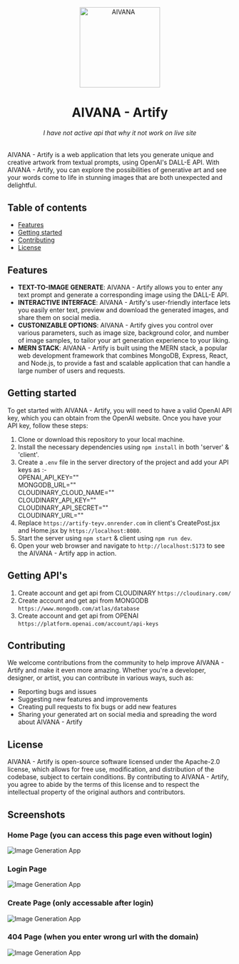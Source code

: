 <p align="center">
  <img width="180" src="https://aivanaart.vercel.app/assets/logo-76f396b8.png" alt="AIVANA">
  <h1 align="center">AIVANA - Artify
  <br><h6 align="center">I have not active api that why it not work on live site</h6>
  </h1>
</p>

AIVANA - Artify is a web application that lets you generate unique and creative artwork from textual prompts, using OpenAI's DALL-E API. With AIVANA - Artify, you can explore the possibilities of generative art and see your words come to life in stunning images that are both unexpected and delightful.

## Table of contents

- [Features](#features)
- [Getting started](#getting-started)
- [Contributing](#contributing)
- [License](#license)

## Features

- **TEXT-TO-IMAGE GENERATE**: AIVANA - Artify allows you to enter any text prompt and generate a corresponding image using the DALL-E API.
- **INTERACTIVE INTERFACE**: AIVANA - Artify's user-friendly interface lets you easily enter text, preview and download the generated images, and share them on social media.
- **CUSTONIZABLE OPTIONS**: AIVANA - Artify gives you control over various parameters, such as image size, background color, and number of image samples, to tailor your art generation experience to your liking.
- **MERN STACK**: AIVANA - Artify is built using the MERN stack, a popular web development framework that combines MongoDB, Express, React, and Node.js, to provide a fast and scalable application that can handle a large number of users and requests.

## Getting started

To get started with AIVANA - Artify, you will need to have a valid OpenAI API key, which you can obtain from the OpenAI website. Once you have your API key, follow these steps:

1. Clone or download this repository to your local machine.
2. Install the necessary dependencies using `npm install` in both 'server' & 'client'.
3. Create a `.env` file in the server directory of the project and add your API keys as :- <br>
    OPENAI_API_KEY="<api here>"<br>
    MONGODB_URL="<api key >"<br>
    CLOUDINARY_CLOUD_NAME="<api here>"<br>
    CLOUDINARY_API_KEY="<api her>"<br>
    CLOUDINARY_API_SECRET="<api here>"<br>
    CLOUDINARY_URL="<api here>"<br>
4. Replace `https://artify-teyv.onrender.com` in client's CreatePost.jsx and Home.jsx by `https://localhost:8080`.
5. Start the server using `npm start` & client using `npm run dev`.
6. Open your web browser and navigate to `http://localhost:5173` to see the AIVANA - Artify app in action.

## Getting API's
1. Create account and get api from CLOUDINARY `https://cloudinary.com/`
2. Create account and get api from MONGODB `https://www.mongodb.com/atlas/database`
3. Create account and get api from OPENAI `https://platform.openai.com/account/api-keys`

## Contributing

We welcome contributions from the community to help improve AIVANA - Artify and make it even more amazing. Whether you're a developer, designer, or artist, you can contribute in various ways, such as:

- Reporting bugs and issues
- Suggesting new features and improvements
- Creating pull requests to fix bugs or add new features
- Sharing your generated art on social media and spreading the word about AIVANA - Artify


## License

AIVANA - Artify is open-source software licensed under the Apache-2.0 license, which allows for free use, modification, and distribution of the codebase, subject to certain conditions. By contributing to AIVANA - Artify, you agree to abide by the terms of this license and to respect the intellectual property of the original authors and contributors.

## Screenshots

### Home Page (you can access this page even without login)
![Image Generation App](https://res.cloudinary.com/dhbyg08yc/image/upload/h_1600/v1683000284/aivanaart.vercel.app__dqrlpw.png)


### Login Page
![Image Generation App](https://res.cloudinary.com/dhbyg08yc/image/upload/v1683000277/login_hjqdlh.png)


### Create Page (only accessable after login)
![Image Generation App](https://res.cloudinary.com/dhbyg08yc/image/upload/v1683000277/create_fhs71c.png)

### 404 Page (when you enter wrong url with the domain)
![Image Generation App](https://res.cloudinary.com/dhbyg08yc/image/upload/v1684560603/404_qgnskw.png)

